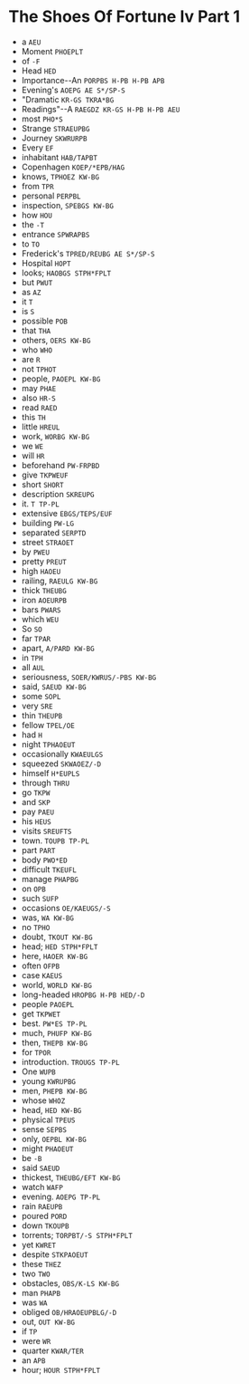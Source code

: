# The Shoes Of Fortune Iv Part 1

* a `AEU`
* Moment `PHOEPLT`
* of `-F`
* Head `HED`
* Importance--An `PORPBS H-PB H-PB APB`
* Evening's `AOEPG AE S*/SP-S`
* "Dramatic `KR-GS TKRA*BG`
* Readings"--A `RAEGDZ KR-GS H-PB H-PB AEU`
* most `PHO*S`
* Strange `STRAEUPBG`
* Journey `SKWRURPB`
* Every `EF`
* inhabitant `HAB/TAPBT`
* Copenhagen `KOEP/*EPB/HAG`
* knows, `TPHOEZ KW-BG`
* from `TPR`
* personal `PERPBL`
* inspection, `SPEBGS KW-BG`
* how `HOU`
* the `-T`
* entrance `SPWRAPBS`
* to `TO`
* Frederick's `TPRED/REUBG AE S*/SP-S`
* Hospital `HOPT`
* looks; `HAOBGS STPH*FPLT`
* but `PWUT`
* as `AZ`
* it `T`
* is `S`
* possible `POB`
* that `THA`
* others, `OERS KW-BG`
* who `WHO`
* are `R`
* not `TPHOT`
* people, `PAOEPL KW-BG`
* may `PHAE`
* also `HR-S`
* read `RAED`
* this `TH`
* little `HREUL`
* work, `WORBG KW-BG`
* we `WE`
* will `HR`
* beforehand `PW-FRPBD`
* give `TKPWEUF`
* short `SHORT`
* description `SKREUPG`
* it. `T TP-PL`
* extensive `EBGS/TEPS/EUF`
* building `PW-LG`
* separated `SERPTD`
* street `STRAOET`
* by `PWEU`
* pretty `PREUT`
* high `HAOEU`
* railing, `RAEULG KW-BG`
* thick `THEUBG`
* iron `AOEURPB`
* bars `PWARS`
* which `WEU`
* So `SO`
* far `TPAR`
* apart, `A/PARD KW-BG`
* in `TPH`
* all `AUL`
* seriousness, `SOER/KWRUS/-PBS KW-BG`
* said, `SAEUD KW-BG`
* some `SOPL`
* very `SRE`
* thin `THEUPB`
* fellow `TPEL/OE`
* had `H`
* night `TPHAOEUT`
* occasionally `KWAEULGS`
* squeezed `SKWAOEZ/-D`
* himself `H*EUPLS`
* through `THRU`
* go `TKPW`
* and `SKP`
* pay `PAEU`
* his `HEUS`
* visits `SREUFTS`
* town. `TOUPB TP-PL`
* part `PART`
* body `PWO*ED`
* difficult `TKEUFL`
* manage `PHAPBG`
* on `OPB`
* such `SUFP`
* occasions `OE/KAEUGS/-S`
* was, `WA KW-BG`
* no `TPHO`
* doubt, `TKOUT KW-BG`
* head; `HED STPH*FPLT`
* here, `HAOER KW-BG`
* often `OFPB`
* case `KAEUS`
* world, `WORLD KW-BG`
* long-headed `HROPBG H-PB HED/-D`
* people `PAOEPL`
* get `TKPWET`
* best. `PW*ES TP-PL`
* much, `PHUFP KW-BG`
* then, `THEPB KW-BG`
* for `TPOR`
* introduction. `TROUGS TP-PL`
* One `WUPB`
* young `KWRUPBG`
* men, `PHEPB KW-BG`
* whose `WHOZ`
* head, `HED KW-BG`
* physical `TPEUS`
* sense `SEPBS`
* only, `OEPBL KW-BG`
* might `PHAOEUT`
* be `-B`
* said `SAEUD`
* thickest, `THEUBG/EFT KW-BG`
* watch `WAFP`
* evening. `AOEPG TP-PL`
* rain `RAEUPB`
* poured `PORD`
* down `TKOUPB`
* torrents; `TORPBT/-S STPH*FPLT`
* yet `KWRET`
* despite `STKPAOEUT`
* these `THEZ`
* two `TWO`
* obstacles, `OBS/K-LS KW-BG`
* man `PHAPB`
* was `WA`
* obliged `OB/HRAOEUPBLG/-D`
* out, `OUT KW-BG`
* if `TP`
* were `WR`
* quarter `KWAR/TER`
* an `APB`
* hour; `HOUR STPH*FPLT`
